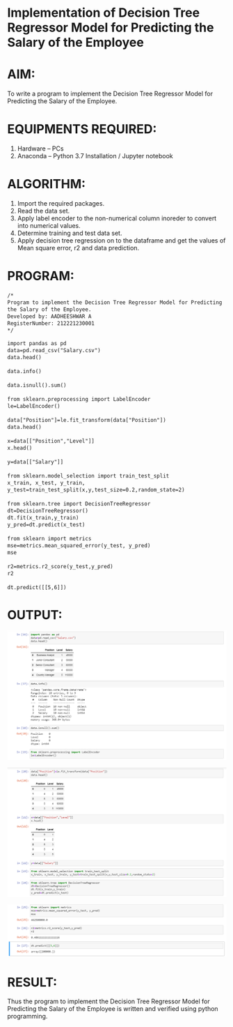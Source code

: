 # Implementation of Decision Tree Regressor Model for Predicting the Salary of the Employee

# AIM:
To write a program to implement the Decision Tree Regressor Model for Predicting the Salary of the Employee.
# EQUIPMENTS REQUIRED:
1. Hardware – PCs
2. Anaconda – Python 3.7 Installation / Jupyter notebook

# ALGORITHM:
1. Import the required packages.
2. Read the data set.
3. Apply label encoder to the non-numerical column inoreder to convert into numerical values.
4. Determine training and test data set.
5. Apply decision tree regression on to the dataframe and get the values of Mean square error, r2 and data prediction.

# PROGRAM:
```
/*
Program to implement the Decision Tree Regressor Model for Predicting the Salary of the Employee.
Developed by: AADHEESHWAR A
RegisterNumber: 212221230001  
*/
```

```
import pandas as pd
data=pd.read_csv("Salary.csv")
data.head()

data.info()

data.isnull().sum()

from sklearn.preprocessing import LabelEncoder
le=LabelEncoder()

data["Position"]=le.fit_transform(data["Position"])
data.head()

x=data[["Position","Level"]]
x.head()

y=data[["Salary"]]

from sklearn.model_selection import train_test_split
x_train, x_test, y_train, y_test=train_test_split(x,y,test_size=0.2,random_state=2)

from sklearn.tree import DecisionTreeRegressor
dt=DecisionTreeRegressor()
dt.fit(x_train,y_train)
y_pred=dt.predict(x_test)

from sklearn import metrics
mse=metrics.mean_squared_error(y_test, y_pred)
mse

r2=metrics.r2_score(y_test,y_pred)
r2

dt.predict([[5,6]])
```

# OUTPUT:
![output](op1.png)

![output](op2.png)

![output](op3.png)

# RESULT:
Thus the program to implement the Decision Tree Regressor Model for Predicting the Salary of the Employee is written and verified using python programming.

